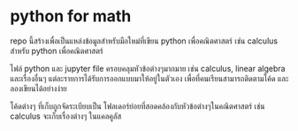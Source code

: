 # python for math

repo นี้สร้างเพื่อเป็นแหล่งข้อมูลสำหรับมือใหม่ที่เขียน python เพื่อคณิตศาสตร์ เช่น calculus สำหรับ python เพื่อคณิตศาสตร์ 

ไฟล์ python และ jupyter file ครอบคลุมหัวข้อต่างๆมากมาย เช่น calculus, linear algebra และเรื่องอื่นๆ แต่ละรายการได้รับการออกแบบมาให้อยู่ในตัวเอง เพื่อที่คนเรียนสามารถติดตามโค้ด และ ลองเขียนได้อย่างง่าย

โค้ดต่างๆ ที่เก็บถูกจัดระเบียบเป็น โฟลเดอร์ย่อยที่สอดคล้องกับหัวข้อต่างๆในคณิตศาสตร์ เช่น calculus จะเก็บเรื่องต่างๆ ในแคลคูลัส

